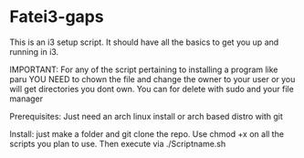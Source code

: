 # Fatei3-gaps
This is an i3 setup script. It should have all the basics to get you up and running in i3.

IMPORTANT: For any of the script pertaining to installing a program like paru
YOU NEED to chown the file and change the owner to your user or you will get 
directories you dont own. You can for delete with sudo and your file manager

Prerequisites: Just need an arch linux install or arch based distro with git

Install: just make a folder and git clone the repo. Use chmod +x on all the scripts you plan to use.
Then execute via ./Scriptname.sh
